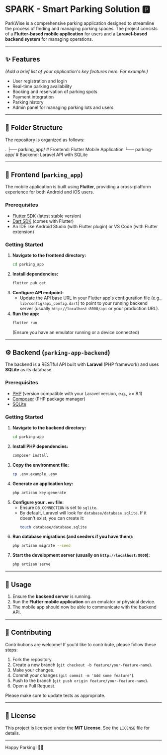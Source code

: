 # SPARK - Smart Parking Solution 🅿️

ParkWise is a comprehensive parking application designed to streamline the process of finding and managing parking spaces. The project consists of a **Flutter-based mobile application** for users and a **Laravel-based backend system** for managing operations.

---

## ✨ Features

*(Add a brief list of your application's key features here. For example:)*
* User registration and login
* Real-time parking availability
* Booking and reservation of parking spots
* Payment integration
* Parking history
* Admin panel for managing parking lots and users

---

## 📂 Folder Structure

The repository is organized as follows:

.
├── parking_app/        # Frontend: Flutter Mobile Application
└── parking-app/        # Backend: Laravel API with SQLite


---

## 📱 Frontend (`parking_app`)

The mobile application is built using **Flutter**, providing a cross-platform experience for both Android and iOS users.

### Prerequisites

* [Flutter SDK](https://flutter.dev/docs/get-started/install) (latest stable version)
* [Dart SDK](https://dart.dev/get-dart) (comes with Flutter)
* An IDE like Android Studio (with Flutter plugin) or VS Code (with Flutter extension)

### Getting Started

1.  **Navigate to the frontend directory:**
    ```bash
    cd parking_app
    ```
2.  **Install dependencies:**
    ```bash
    flutter pub get
    ```
3.  **Configure API endpoint:**
    * Update the API base URL in your Flutter app's configuration file (e.g., `lib/config/api_config.dart`) to point to your running backend server (usually `http://localhost:8000/api` or your production URL).
4.  **Run the app:**
    ```bash
    flutter run
    ```
    (Ensure you have an emulator running or a device connected)

---

## ⚙️ Backend (`parking-app-backend`)

The backend is a RESTful API built with **Laravel** (PHP framework) and uses **SQLite** as its database.

### Prerequisites

* [PHP](https://www.php.net/downloads.php) (version compatible with your Laravel version, e.g., >= 8.1)
* [Composer](https://getcomposer.org/download/) (PHP package manager)
* [SQLite](https://www.sqlite.org/index.html)

### Getting Started

1.  **Navigate to the backend directory:**
    ```bash
    cd parking-app
    ```
2.  **Install PHP dependencies:**
    ```bash
    composer install
    ```
3.  **Copy the environment file:**
    ```bash
    cp .env.example .env
    ```
4.  **Generate an application key:**
    ```bash
    php artisan key:generate
    ```
5.  **Configure your `.env` file:**
    * Ensure `DB_CONNECTION` is set to `sqlite`.
    * By default, Laravel will look for `database/database.sqlite`. If it doesn't exist, you can create it:
        ```bash
        touch database/database.sqlite
        ```
6.  **Run database migrations (and seeders if you have them):**
    ```bash
    php artisan migrate --seed
    ```
7.  **Start the development server (usually on `http://localhost:8000`):**
    ```bash
    php artisan serve
    ```

---

## 🚀 Usage

1.  Ensure the **backend server** is running.
2.  Run the **Flutter mobile application** on an emulator or physical device.
3.  The mobile app should now be able to communicate with the backend API.

---

## 🤝 Contributing

Contributions are welcome! If you'd like to contribute, please follow these steps:

1.  Fork the repository.
2.  Create a new branch (`git checkout -b feature/your-feature-name`).
3.  Make your changes.
4.  Commit your changes (`git commit -m 'Add some feature'`).
5.  Push to the branch (`git push origin feature/your-feature-name`).
6.  Open a Pull Request.

Please make sure to update tests as appropriate.

---

## 📄 License

This project is licensed under the **MIT License**. See the `LICENSE` file for details.


---

Happy Parking! 🚗💨
